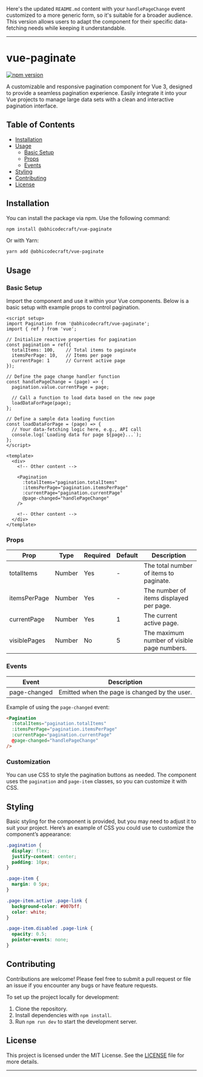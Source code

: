 Here's the updated `README.md` content with your `handlePageChange` event customized to a more generic form, so it's suitable for a broader audience. This version allows users to adapt the component for their specific data-fetching needs while keeping it understandable.

---

# vue-paginate
[![npm version](https://img.shields.io/npm/v/@abhicodecraft/vue-paginate.svg)](https://www.npmjs.com/package/@abhicodecraft/vue-paginate)


A customizable and responsive pagination component for Vue 3, designed to provide a seamless pagination experience. Easily integrate it into your Vue projects to manage large data sets with a clean and interactive pagination interface.

## Table of Contents

- [Installation](#installation)
- [Usage](#usage)
  - [Basic Setup](#basic-setup)
  - [Props](#props)
  - [Events](#events)
- [Styling](#styling)
- [Contributing](#contributing)
- [License](#license)

## Installation

You can install the package via npm. Use the following command:

```bash
npm install @abhicodecraft/vue-paginate
```

Or with Yarn:

```bash
yarn add @abhicodecraft/vue-paginate
```

## Usage

### Basic Setup

Import the component and use it within your Vue components. Below is a basic setup with example props to control pagination.

```vue
<script setup>
import Pagination from '@abhicodecraft/vue-paginate';
import { ref } from 'vue';

// Initialize reactive properties for pagination
const pagination = ref({
  totalItems: 100,    // Total items to paginate
  itemsPerPage: 10,   // Items per page
  currentPage: 1      // Current active page
});

// Define the page change handler function
const handlePageChange = (page) => {
  pagination.value.currentPage = page;
  
  // Call a function to load data based on the new page
  loadDataForPage(page);
};

// Define a sample data loading function
const loadDataForPage = (page) => {
  // Your data-fetching logic here, e.g., API call
  console.log(`Loading data for page ${page}...`);
};
</script>

<template>
  <div>
    <!-- Other content -->

    <Pagination
      :totalItems="pagination.totalItems"
      :itemsPerPage="pagination.itemsPerPage"
      :currentPage="pagination.currentPage"
      @page-changed="handlePageChange"
    />

    <!-- Other content -->
  </div>
</template>
```

### Props

| Prop         | Type    | Required | Default | Description                                       |
|--------------|---------|----------|---------|---------------------------------------------------|
| totalItems   | Number  | Yes      | -       | The total number of items to paginate.            |
| itemsPerPage | Number  | Yes      | -       | The number of items displayed per page.           |
| currentPage  | Number  | Yes      | 1       | The current active page.                          |
| visiblePages | Number  | No       | 5       | The maximum number of visible page numbers.       |

### Events

| Event        | Description                                      |
|--------------|--------------------------------------------------|
| page-changed | Emitted when the page is changed by the user.    |

Example of using the `page-changed` event:

```html
<Pagination
  :totalItems="pagination.totalItems"
  :itemsPerPage="pagination.itemsPerPage"
  :currentPage="pagination.currentPage"
  @page-changed="handlePageChange"
/>
```

### Customization

You can use CSS to style the pagination buttons as needed. The component uses the `pagination` and `page-item` classes, so you can customize it with CSS.

## Styling

Basic styling for the component is provided, but you may need to adjust it to suit your project. Here’s an example of CSS you could use to customize the component’s appearance:

```css
.pagination {
  display: flex;
  justify-content: center;
  padding: 10px;
}

.page-item {
  margin: 0 5px;
}

.page-item.active .page-link {
  background-color: #007bff;
  color: white;
}

.page-item.disabled .page-link {
  opacity: 0.5;
  pointer-events: none;
}
```

## Contributing

Contributions are welcome! Please feel free to submit a pull request or file an issue if you encounter any bugs or have feature requests.

To set up the project locally for development:

1. Clone the repository.
2. Install dependencies with `npm install`.
3. Run `npm run dev` to start the development server.

## License

This project is licensed under the MIT License. See the [LICENSE](./LICENSE) file for more details.

--- 
